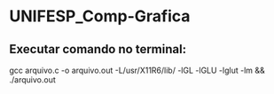 # UNIFESP_Comp-Grafica

## Executar comando no terminal:
gcc arquivo.c -o arquivo.out -L/usr/X11R6/lib/ -lGL -lGLU -lglut -lm && ./arquivo.out